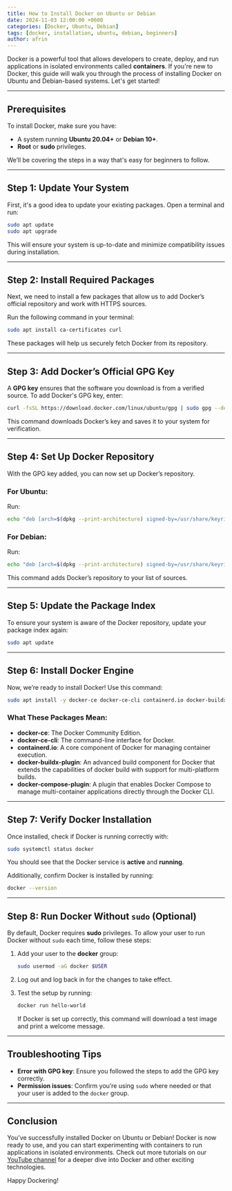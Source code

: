 ```yaml
---
title: How to Install Docker on Ubuntu or Debian
date: 2024-11-03 12:00:00 +0600
categories: [Docker, Ubuntu, Debian]
tags: [docker, installation, ubuntu, debian, beginners]
author: afrin
---
```

Docker is a powerful tool that allows developers to create, deploy, and run applications in isolated environments called **containers**. If you're new to Docker, this guide will walk you through the process of installing Docker on Ubuntu and Debian-based systems. Let's get started!

---

## Prerequisites

To install Docker, make sure you have:
- A system running **Ubuntu 20.04+** or **Debian 10+**.
- **Root** or **sudo** privileges.

We’ll be covering the steps in a way that's easy for beginners to follow.

---

## Step 1: Update Your System

First, it's a good idea to update your existing packages. Open a terminal and run:

```bash
sudo apt update
sudo apt upgrade
```

This will ensure your system is up-to-date and minimize compatibility issues during installation.

---

## Step 2: Install Required Packages

Next, we need to install a few packages that allow us to add Docker’s official repository and work with HTTPS sources.

Run the following command in your terminal:

```bash
sudo apt install ca-certificates curl
```

These packages will help us securely fetch Docker from its repository.

---

## Step 3: Add Docker’s Official GPG Key

A **GPG key** ensures that the software you download is from a verified source. To add Docker's GPG key, enter:

```bash
curl -fsSL https://download.docker.com/linux/ubuntu/gpg | sudo gpg --dearmor -o /usr/share/keyrings/docker-archive-keyring.gpg
```

This command downloads Docker’s key and saves it to your system for verification.

---

## Step 4: Set Up Docker Repository

With the GPG key added, you can now set up Docker’s repository.

### For Ubuntu:

Run:

```bash
echo "deb [arch=$(dpkg --print-architecture) signed-by=/usr/share/keyrings/docker-archive-keyring.gpg] https://download.docker.com/linux/ubuntu $(lsb_release -cs) stable" | sudo tee /etc/apt/sources.list.d/docker.list > /dev/null
```

### For Debian:

Run:

```bash
echo "deb [arch=$(dpkg --print-architecture) signed-by=/usr/share/keyrings/docker-archive-keyring.gpg] https://download.docker.com/linux/debian $(lsb_release -cs) stable" | sudo tee /etc/apt/sources.list.d/docker.list > /dev/null
```

This command adds Docker’s repository to your list of sources.

---

## Step 5: Update the Package Index

To ensure your system is aware of the Docker repository, update your package index again:

```bash
sudo apt update
```

---

## Step 6: Install Docker Engine

Now, we’re ready to install Docker! Use this command:

```bash
sudo apt install -y docker-ce docker-ce-cli containerd.io docker-buildx-plugin docker-compose-plugin

```

### What These Packages Mean:

- **docker-ce**: The Docker Community Edition.
- **docker-ce-cli**: The command-line interface for Docker.
- **containerd.io**: A core component of Docker for managing container execution.
- **docker-buildx-plugin**: An advanced build component for Docker that extends the capabilities of docker build with support for multi-platform builds.
- **docker-compose-plugin**: A plugin that enables Docker Compose to manage multi-container applications directly through the Docker CLI.
---

## Step 7: Verify Docker Installation

Once installed, check if Docker is running correctly with:

```bash
sudo systemctl status docker
```

You should see that the Docker service is **active** and **running**.

Additionally, confirm Docker is installed by running:

```bash
docker --version
```

---

## Step 8: Run Docker Without `sudo` (Optional)

By default, Docker requires **sudo** privileges. To allow your user to run Docker without `sudo` each time, follow these steps:

1. Add your user to the **docker** group:

   ```bash
   sudo usermod -aG docker $USER
   ```

2. Log out and log back in for the changes to take effect.

3. Test the setup by running:

   ```bash
   docker run hello-world
   ```

   If Docker is set up correctly, this command will download a test image and print a welcome message.

---

## Troubleshooting Tips

- **Error with GPG key**: Ensure you followed the steps to add the GPG key correctly.
- **Permission issues**: Confirm you’re using `sudo` where needed or that your user is added to the `docker` group.

---

## Conclusion

You’ve successfully installed Docker on Ubuntu or Debian! Docker is now ready to use, and you can start experimenting with containers to run applications in isolated environments. Check out more tutorials on our [YouTube channel](#) for a deeper dive into Docker and other exciting technologies.

Happy Dockering!